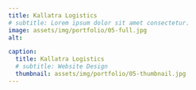 ```yaml
---
title: Kallatra Logistics
# subtitle: Lorem ipsum dolor sit amet consectetur.
image: assets/img/portfolio/05-full.jpg
alt: 

caption:
  title: Kallatra Logistics
  # subtitle: Website Design
  thumbnail: assets/img/portfolio/05-thumbnail.jpg
---
```

<!-- Use this area to describe your project. Lorem ipsum dolor sit amet, consectetur adipisicing elit. Est blanditiis dolorem culpa incidunt minus dignissimos deserunt repellat aperiam quasi sunt officia expedita beatae cupiditate, maiores repudiandae, nostrum, reiciendis facere nemo!

{:.list-inline}
- Date: October 2019
- Client: Southwest
- Category: Website Design
 -->
